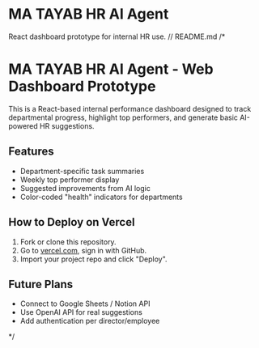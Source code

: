 # MA TAYAB HR AI Agent
React dashboard prototype for internal HR use.
// README.md
/*
# MA TAYAB HR AI Agent - Web Dashboard Prototype

This is a React-based internal performance dashboard designed to track departmental progress, highlight top performers, and generate basic AI-powered HR suggestions.

## Features
- Department-specific task summaries
- Weekly top performer display
- Suggested improvements from AI logic
- Color-coded "health" indicators for departments

## How to Deploy on Vercel
1. Fork or clone this repository.
2. Go to [vercel.com](https://vercel.com), sign in with GitHub.
3. Import your project repo and click "Deploy".

## Future Plans
- Connect to Google Sheets / Notion API
- Use OpenAI API for real suggestions
- Add authentication per director/employee

*/
